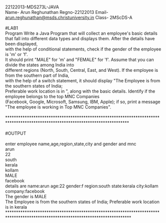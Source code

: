 <br> 22122013-MDS273L-JAVA
<br> Name- Arun Reghunathan Regno-22122013 Email- arun.reghunathan@msds.christuniversity.in Class- 2MScDS-A
<br> 
<br> #LAB1
<br>
Program Write a Java Program that will collect an employee's basic details
<br> that fall into different data types and displays them. After the details have been displayed,
<br> with the help of conditional statements, check if the gender of the employee is 'm' or 'f'. 
<br> It should print "MALE" for 'm' and "FEMALE" for 'f'. Assume that you can divide the states among India into 
<br> different regions (North, South, Central, East, and West). If the employee is from the southern part of India, 
<br> with the help of a switch statement, it should display "The Employee is from the southern states of India;
<br> Preferable work location is in ", along with the basic details. Identify if the employee belongs to the top MNC Companies 
<br> (Facebook, Google, Microsoft, Samsung, IBM, Apple); if so, print a message "The employee is working in Top MNC Companies".
<br> 
<br> ********************************************************************************************************************************
<br> 
<br> #OUTPUT
<br> 
<br> enter employee name,age,region,state,city and gender and mnc
<br> arun
<br> 22
<br> south
<br> kerala
<br> kollam
<br> MALE
<br> facebook
<br> details are name:arun age:22 gender:f region:south state:kerala city:kollam company:facebook
<br> The gender is MALE
<br> The Employee is from the southern states of India; Preferable work location is in kerala
<br> *********************************************************************************************************************************
